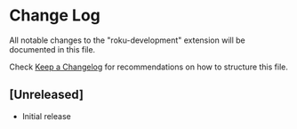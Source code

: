 # Change Log
All notable changes to the "roku-development" extension will be documented in this file.

Check [Keep a Changelog](http://keepachangelog.com/) for recommendations on how to structure this file.

## [Unreleased]
- Initial release